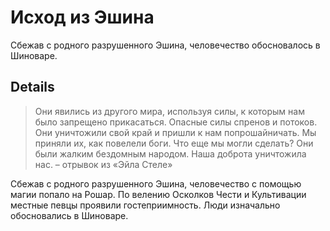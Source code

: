 # Исход из Эшина
Сбежав с родного разрушенного Эшина, человечество обосновалось в Шиноваре.

## Details
> Они явились из другого мира, используя силы, к которым нам было запрещено прикасаться. Опасные силы спренов и потоков. Они уничтожили свой край и пришли к нам попрошайничать. Мы приняли их, как повелели боги. Что еще мы могли сделать? Они были жалким бездомным народом. Наша доброта уничтожила нас.
> – отрывок из «Эйла Стеле»

Сбежав с родного разрушенного Эшина, человечество с помощью магии попало на Рошар. По велению Осколков Чести и Культивации местные певцы проявили гостеприимность. Люди изначально обосновались в Шиноваре.
